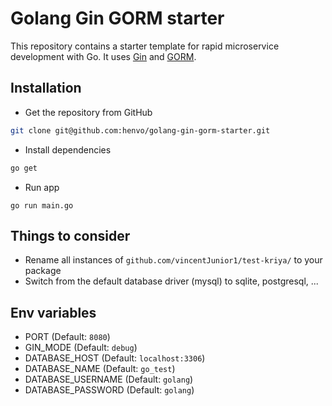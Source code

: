 # Golang Gin GORM starter

This repository contains a starter template for rapid microservice development
with Go. It uses [Gin](https://github.com/gin-gonic/gin) and
[GORM](https://gorm.io).

## Installation
* Get the repository from GitHub
``` bash
git clone git@github.com:henvo/golang-gin-gorm-starter.git
```
* Install dependencies
``` bash
go get
```

* Run app
```
go run main.go
```

## Things to consider
* Rename all instances of `github.com/vincentJunior1/test-kriya/` to your package
* Switch from the default database driver (mysql) to sqlite, postgresql, ...

## Env variables

* PORT (Default: `8080`)
* GIN_MODE (Default: `debug`)
* DATABASE_HOST (Default: `localhost:3306`)
* DATABASE_NAME (Default: `go_test`)
* DATABASE_USERNAME (Default: `golang`)
* DATABASE_PASSWORD (Default: `golang`)
